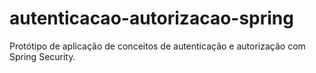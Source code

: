# autenticacao-autorizacao-spring
Protótipo de aplicação de conceitos de autenticação e autorização com Spring Security.
